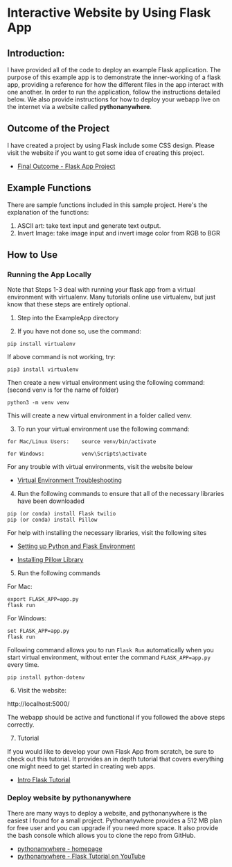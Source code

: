 # Interactive Website by Using Flask App


## Introduction:

I have provided all of the code to deploy an example Flask application. The purpose of this example app is to demonstrate the inner-working of a flask app, providing a reference for how the different files in the app interact with one another. In order to run the application, follow the instructions detailed below. We also provide
instructions for how to deploy your webapp live on the internet via a website called **pythonanywhere**.


## Outcome of the Project

I have created a project by using Flask include some CSS design. Please visit the website if you want to get some idea of creating this project.

* [Final Outcome - Flask App Project](http://ist341.pythonanywhere.com/)

## Example Functions
There are sample functions included in this sample project. Here's the explanation of the functions: 

1. ASCII art: take text input and generate text output.
2. Invert Image: take image input and invert image color from RGB to BGR

## How to Use

### Running the App Locally

Note that Steps 1-3 deal with running your flask app from a virtual environment with virtualenv. Many tutorials online use virtualenv, but just know that these steps are entirely optional.  

1. Step into the ExampleApp directory

2. If you have not done so, use the command:

```pip install virtualenv``` 

If above command is not working, try:

```pip3 install virtualenv``` 

Then create a new virtual environment using the following command: (second venv is for the name of folder)

```python3 -m venv venv```

This will create a new virtual environment in a folder called venv.


3. To run your virtual environment use the following command:

```
for Mac/Linux Users:    source venv/bin/activate

for Windows:            venv\Scripts\activate 
```

For any trouble with virtual environments, visit the website below

* [Virtual Environment Troubleshooting](https://docs.python-guide.org/dev/virtualenvs/)


4. Run the following commands to ensure that all of the necessary libraries 
   have been downloaded

```
pip (or conda) install Flask twilio
pip (or conda) install Pillow
```

For help with installing the necessary libraries, visit the following sites

* [Setting up Python and Flask Environment](https://www.twilio.com/docs/usage/tutorials/how-to-set-up-your-python-and-flask-development-environment)

* [Installing Pillow Library](https://pillow.readthedocs.io/en/stable/installation.html)

5. Run the following commands 

For Mac:

```
export FLASK_APP=app.py
flask run
```

For Windows:

```
set FLASK_APP=app.py
flask run
```

Following command allows you to run `Flask Run` automatically when you start virtual environment, without enter the command `FLASK_APP=app.py` every time.

```
pip install python-dotenv
```
 
6. Visit the website:

http://localhost:5000/

The webapp should be active and functional if you followed the above steps correctly.

7. Tutorial

If you would like to develop your own Flask App from scratch, be sure to check out this tutorial. 
It provides an in depth tutorial that covers everything one might need to get started in creating
web apps. 

* [Intro Flask Tutorial](https://blog.miguelgrinberg.com/post/the-flask-mega-tutorial-part-i-hello-world)

### Deploy website by pythonanywhere

There are many ways to deploy a website, and pythonanywhere is the easiest I found for a small project. Pythonanywhere provides a 512 MB plan for free user and you can upgrade if you need more space. It also provide the bash console which allows you to clone the repo from GitHub. 

* [pythonanywhere - homepage](https://www.pythonanywhere.com/)
* [pythonanywhere - Flask Tutorial on YouTube](https://www.youtube.com/watch?v=M-QRwEEZ9-8)


 



